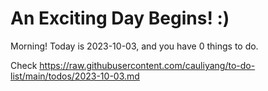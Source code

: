 # An Exciting Day Begins! :)

Morning! Today is 2023-10-03, and you have 0 things to do.

Check https://raw.githubusercontent.com/cauliyang/to-do-list/main/todos/2023-10-03.md